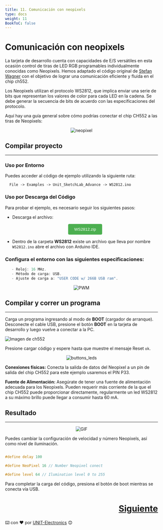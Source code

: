 ```yaml
---
title: 11. Comunicación con neopixels
type: docs
weight: 11
BookToC: false
---
```


# Comunicación con neopixels 

La tarjeta de desarrollo cuenta con capacidades de E/S versátiles en esta ocasión control de tiras de LED RGB programables individualmente conocidas como Neopixels. Hemos adaptado el código original de [Stefan Wagner](https://github.com/wagiminator) con el objetivo de lograr una comunicación eficiente y fluida en el chip ch552.

Los Neopixels utilizan el protocolo WS2812, que implica enviar una serie de bits que representan los valores de color para cada LED en la cadena. Se debe generar la secuencia de bits de acuerdo con las especificaciones del protocolo.

Aquí hay una guía general sobre cómo podrías conectar el chip CH552 a las tiras de Neopixels:

  <p align="center">
    <img src="/docs/11-Comunicacion_neopixels/images/neopixel.png" alt="neopixel">
</p>

## Compilar proyecto
---

### Uso por Entorno

Puedes acceder al código de ejemplo utilizando la siguiente ruta:
```arduino
  File -> Examples -> Unit_SketchLab_Advance -> WS2812.ino
```

### Uso por Descarga del Código
Para probar el ejemplo, es necesario seguir los siguientes pasos:

- Descarga el archivo:

  <div style="text-align: center;">
      <a href="/docs/11-Comunicacion_neopixels/code/WS2812.zip" download="WS2812.zip">
       <button style="background-color: #4CAF50; color: white; padding: 10px 20px; border: none; border-radius: 4px; cursor: pointer;">
            WS2812.zip
       </button>
      </a>
  </div>

- Dentro de la carpeta **WS2812** existe un archivo que lleva por nombre `WS2812.ino` abre el archivo con Arduino IDE.

### Configura el entorno con las siguientes especificaciones:

```c
   - Reloj: 16 MHz.
   - Método de carga: USB.
   - Ajuste de carga a: "USER CODE w/ 266B USB ram".
```

<div style="text-align: center;">
  <img src="/docs/9-Controlador_pwm/images/pwm1.png" alt="PWM" />
</div>

## Compilar y correr un programa
---

Carga un programa ingresando al modo de <strong>BOOT</strong> (cargador de arranque). Desconecte el cable USB, presione el botón <strong>BOOT</strong> en la tarjeta de desarrollo y luego vuelve a conectar a la PC.

<img src="/docs/3-Compilador_mcs51/images/pc_ch.png" alt="Imagen de ch552">

Presione cargar código y espere hasta que muestre el mensaje Reset `ok`.

<p align="center">
    <img src="/docs/3-Compilador_mcs51/images/ruin.png" alt="buttons_leds">
</p>


**Conexiones físicas:** Conecta la salida de datos del Neopixel a un pin de salida del chip CH552 para este ejemplo usaremos el PIN P33. 

**Fuente de Alimentación:** Asegúrate de tener una fuente de alimentación adecuada para los Neopixels. Pueden requerir más corriente de la que el chip CH552 puede proporcionar directamente, regularmente un led WS2812 a su máximo brillo puede llegar a consumir hasta 60 mA.


## Resultado
---

<div style="text-align: center;">
  <img src="/docs/11-Comunicacion_neopixels/images/NEO.gif" alt="GIF">
</div>

Puedes cambiar la configuración de velocidad y número Neopixels, así como nivel de iluminación.

```c

#define delay 100

#define NeoPixel 16 // Number Neopixel conect

#define level 64 // Ilumination level 0 to 255
```


Para completar la carga del código, presiona el botón de boot mientras se conecta vía USB.

<div style="text-align: right">
    <h1><a href="/docs/12-comunicacion_serial/">Siguiente</a></h>
</div>


⌨️ con ❤️ por [UNIT-Electronics](https://github.com/UNIT-Electronics) 😊
 
